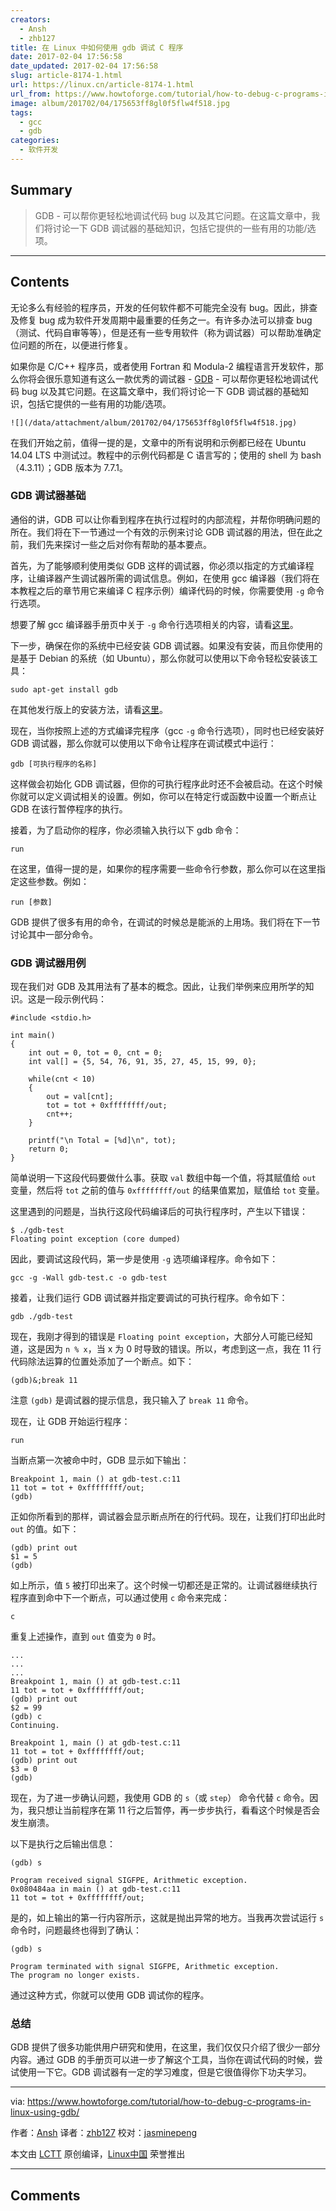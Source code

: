 ```yaml
---
creators:
  - Ansh
  - zhb127
title: 在 Linux 中如何使用 gdb 调试 C 程序
date: 2017-02-04 17:56:58
date_updated: 2017-02-04 17:56:58
slug: article-8174-1.html
url: https://linux.cn/article-8174-1.html
url_from: https://www.howtoforge.com/tutorial/how-to-debug-c-programs-in-linux-using-gdb/
image: album/201702/04/175653ff8gl0f5flw4f518.jpg
tags:
  - gcc
  - gdb
categories:
  - 软件开发
---
```


## Summary

> GDB - 可以帮你更轻松地调试代码 bug 以及其它问题。在这篇文章中，我们将讨论一下 GDB 调试器的基础知识，包括它提供的一些有用的功能/选项。

***

<!-- more -->

## Contents

无论多么有经验的程序员，开发的任何软件都不可能完全没有 bug。因此，排查及修复 bug 成为软件开发周期中最重要的任务之一。有许多办法可以排查 bug（测试、代码自审等等），但是还有一些专用软件（称为调试器）可以帮助准确定位问题的所在，以便进行修复。

如果你是 C/C++ 程序员，或者使用 Fortran 和 Modula-2 编程语言开发软件，那么你将会很乐意知道有这么一款优秀的调试器 - [GDB](https://www.sourceware.org/gdb/) - 可以帮你更轻松地调试代码 bug 以及其它问题。在这篇文章中，我们将讨论一下 GDB 调试器的基础知识，包括它提供的一些有用的功能/选项。

`![](/data/attachment/album/201702/04/175653ff8gl0f5flw4f518.jpg)`

在我们开始之前，值得一提的是，文章中的所有说明和示例都已经在 Ubuntu 14.04 LTS 中测试过。教程中的示例代码都是 C 语言写的；使用的 shell 为 bash（4.3.11）；GDB 版本为 7.7.1。

### GDB 调试器基础

通俗的讲，GDB 可以让你看到程序在执行过程时的内部流程，并帮你明确问题的所在。我们将在下一节通过一个有效的示例来讨论 GDB 调试器的用法，但在此之前，我们先来探讨一些之后对你有帮助的基本要点。

首先，为了能够顺利使用类似 GDB 这样的调试器，你必须以指定的方式编译程序，让编译器产生调试器所需的调试信息。例如，在使用 gcc 编译器（我们将在本教程之后的章节用它来编译 C 程序示例）编译代码的时候，你需要使用 `-g` 命令行选项。

想要了解 gcc 编译器手册页中关于 `-g` 命令行选项相关的内容，请看[这里](https://linux.die.net/man/1/gcc)。

下一步，确保在你的系统中已经安装 GDB 调试器。如果没有安装，而且你使用的是基于 Debian 的系统（如 Ubuntu），那么你就可以使用以下命令轻松安装该工具：

```shell
sudo apt-get install gdb
```

在其他发行版上的安装方法，请看[这里](https://www.sourceware.org/gdb/download/)。

现在，当你按照上述的方式编译完程序（gcc `-g` 命令行选项），同时也已经安装好 GDB 调试器，那么你就可以使用以下命令让程序在调试模式中运行：

```shell
gdb [可执行程序的名称]
```

这样做会初始化 GDB 调试器，但你的可执行程序此时还不会被启动。在这个时候你就可以定义调试相关的设置。例如，你可以在特定行或函数中设置一个断点让 GDB 在该行暂停程序的执行。

接着，为了启动你的程序，你必须输入执行以下 gdb 命令：

```shell
run
```

在这里，值得一提的是，如果你的程序需要一些命令行参数，那么你可以在这里指定这些参数。例如：

```shell
run [参数]
```

GDB 提供了很多有用的命令，在调试的时候总是能派的上用场。我们将在下一节讨论其中一部分命令。

### GDB 调试器用例

现在我们对 GDB 及其用法有了基本的概念。因此，让我们举例来应用所学的知识。这是一段示例代码：

```shell
#include <stdio.h>

int main()
{
    int out = 0, tot = 0, cnt = 0;
    int val[] = {5, 54, 76, 91, 35, 27, 45, 15, 99, 0};

    while(cnt < 10)
    {
        out = val[cnt];
        tot = tot + 0xffffffff/out;
        cnt++;
    }

    printf("\n Total = [%d]\n", tot);
    return 0;
}
```

简单说明一下这段代码要做什么事。获取 `val` 数组中每一个值，将其赋值给 `out` 变量，然后将 `tot` 之前的值与 `0xffffffff/out` 的结果值累加，赋值给 `tot` 变量。

这里遇到的问题是，当执行这段代码编译后的可执行程序时，产生以下错误：

```shell
$ ./gdb-test
Floating point exception (core dumped)
```

因此，要调试这段代码，第一步是使用 `-g` 选项编译程序。命令如下：

```shell
gcc -g -Wall gdb-test.c -o gdb-test
```

接着，让我们运行 GDB 调试器并指定要调试的可执行程序。命令如下：

```shell
gdb ./gdb-test
```

现在，我刚才得到的错误是 `Floating point exception`，大部分人可能已经知道，这是因为 `n % x`，当 x 为 0 时导致的错误。所以，考虑到这一点，我在 11 行代码除法运算的位置处添加了一个断点。如下：

```shell
(gdb)&;break 11
```

注意 `(gdb)` 是调试器的提示信息，我只输入了 `break 11` 命令。

现在，让 GDB 开始运行程序：

```shell
run
```

当断点第一次被命中时，GDB 显示如下输出：

```shell
Breakpoint 1, main () at gdb-test.c:11
11 tot = tot + 0xffffffff/out;
(gdb)
```

正如你所看到的那样，调试器会显示断点所在的行代码。现在，让我们打印出此时 `out` 的值。如下：

```shell
(gdb) print out
$1 = 5
(gdb)
```

如上所示，值 `5` 被打印出来了。这个时候一切都还是正常的。让调试器继续执行程序直到命中下一个断点，可以通过使用 `c` 命令来完成：

```shell
c
```

重复上述操作，直到 `out` 值变为 `0` 时。

```shell
...
...
...
Breakpoint 1, main () at gdb-test.c:11
11 tot = tot + 0xffffffff/out;
(gdb) print out
$2 = 99
(gdb) c
Continuing.

Breakpoint 1, main () at gdb-test.c:11
11 tot = tot + 0xffffffff/out;
(gdb) print out
$3 = 0
(gdb)
```

现在，为了进一步确认问题，我使用 GDB 的 `s`（或 `step`） 命令代替 `c` 命令。因为，我只想让当前程序在第 11 行之后暂停，再一步步执行，看看这个时候是否会发生崩溃。

以下是执行之后输出信息：

```shell
(gdb) s

Program received signal SIGFPE, Arithmetic exception.
0x080484aa in main () at gdb-test.c:11
11 tot = tot + 0xffffffff/out;
```

是的，如上输出的第一行内容所示，这就是抛出异常的地方。当我再次尝试运行 `s` 命令时，问题最终也得到了确认：

```shell
(gdb) s

Program terminated with signal SIGFPE, Arithmetic exception.
The program no longer exists.
```

通过这种方式，你就可以使用 GDB 调试你的程序。

### 总结

GDB 提供了很多功能供用户研究和使用，在这里，我们仅仅只介绍了很少一部分内容。通过 GDB 的手册页可以进一步了解这个工具，当你在调试代码的时候，尝试使用一下它。GDB 调试器有一定的学习难度，但是它很值得你下功夫学习。

---

via: <https://www.howtoforge.com/tutorial/how-to-debug-c-programs-in-linux-using-gdb/>

作者：[Ansh](https://www.howtoforge.com/tutorial/how-to-debug-c-programs-in-linux-using-gdb/) 译者：[zhb127](https://github.com/zhb127) 校对：[jasminepeng](https://github.com/jasminepeng)

本文由 [LCTT](https://github.com/LCTT/TranslateProject) 原创编译，[Linux中国](https://linux.cn/) 荣誉推出

***

## Comments
